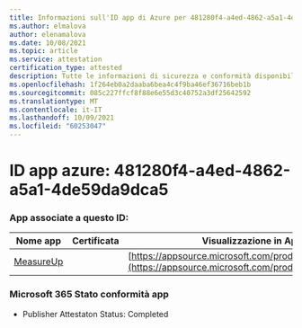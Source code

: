 ```yaml
---
title: Informazioni sull'ID app di Azure per 481280f4-a4ed-4862-a5a1-4de59da9dca5
ms.author: elmalova
author: elenamalova
ms.date: 10/08/2021
ms.topic: article
ms.service: attestation
certification_type: attested
description: Tutte le informazioni di sicurezza e conformità disponibili per 481280f4-a4ed-4862-a5a1-4de59da9dca5.
ms.openlocfilehash: 1f264eb0a2daaba6bea4c4f9ba46ef36716beb1b
ms.sourcegitcommit: 085c227ffcf8f88e6e55d3c40752a3df25642592
ms.translationtype: MT
ms.contentlocale: it-IT
ms.lasthandoff: 10/09/2021
ms.locfileid: "60253047"
---
```

# <a name="azure-app-id-481280f4-a4ed-4862-a5a1-4de59da9dca5"></a>ID app azure: 481280f4-a4ed-4862-a5a1-4de59da9dca5


### <a name="apps-associated-with-this-id"></a>App associate a questo ID:
| **Nome app** | **Certificata** | **Visualizzazione in AppSource** |
|--------------|---------------|-----------------------|
| [MeasureUp](https://docs.microsoft.com/microsoft-365-app-certification/forward/WA200003111) |  | [https://appsource.microsoft.com/product/office/WA200003111](https://appsource.microsoft.com/product/office/WA200003111) |

### <a name="microsoft-365-app-compliance-status"></a>Microsoft 365 Stato conformità app
- Publisher Attestaton Status: Completed
